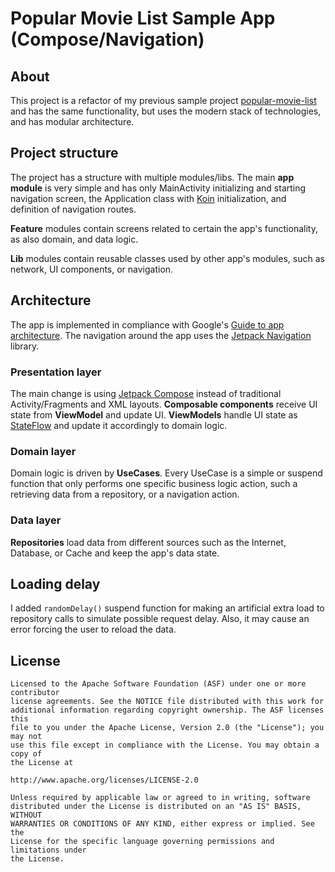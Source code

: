 # Popular Movie List Sample App (Compose/Navigation)
## About
This project is a refactor of my previous sample project [popular-movie-list](https://github.com/ihardanilchanka/popular-movie-list) and has the same functionality, but uses the modern stack of technologies, and has modular architecture.

## Project structure
The project has a structure with multiple modules/libs.
The main **app module** is very simple and has only MainActivity initializing and starting navigation screen, the Application class with [Koin](https://insert-koin.io/) initialization, and definition of navigation routes.

**Feature** modules contain screens related to certain the app's functionality, as also domain, and data logic.

**Lib** modules contain reusable classes used by other app's modules, such as network, UI components, or navigation.

## Architecture
The app is implemented in compliance with Google's [Guide to app architecture](https://developer.android.com/jetpack/guide). The navigation around the app uses the [Jetpack Navigation](https://developer.android.com/guide/navigation) library.

### Presentation layer
The main change is using [Jetpack Compose](https://developer.android.com/jetpack/compose) instead of traditional Activity/Fragments and XML layouts. **Composable components** receive UI state from **ViewModel** and update UI. **ViewModels** handle UI state as [StateFlow](https://developer.android.com/kotlin/flow/stateflow-and-sharedflow) and update it accordingly to domain logic.

### Domain layer
Domain logic is driven by **UseCases**. Every UseCase is a simple or suspend function that only performs one specific business logic action, such a retrieving data from a repository, or a navigation action.

### Data layer
**Repositories** load data from different sources such as the Internet, Database, or Cache and keep the app's data state.

## Loading delay
I added `randomDelay()` suspend function for making an artificial extra load to repository calls to simulate possible request delay. Also, it may cause an error forcing the user to reload the data.

## License

```
Licensed to the Apache Software Foundation (ASF) under one or more contributor
license agreements. See the NOTICE file distributed with this work for
additional information regarding copyright ownership. The ASF licenses this
file to you under the Apache License, Version 2.0 (the "License"); you may not
use this file except in compliance with the License. You may obtain a copy of
the License at

http://www.apache.org/licenses/LICENSE-2.0

Unless required by applicable law or agreed to in writing, software
distributed under the License is distributed on an "AS IS" BASIS, WITHOUT
WARRANTIES OR CONDITIONS OF ANY KIND, either express or implied. See the
License for the specific language governing permissions and limitations under
the License.
```







